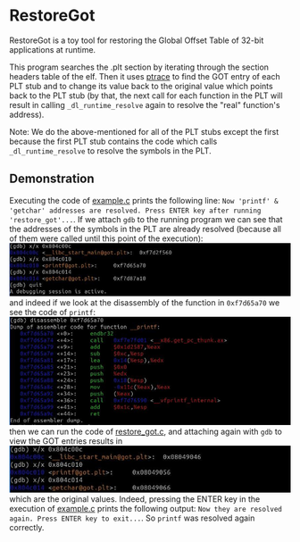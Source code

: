 # RestoreGot
RestoreGot is a toy tool for restoring the Global Offset Table of 32-bit applications at runtime.

This program searches the .plt section by iterating through the section headers table of the elf.
Then it uses [ptrace](https://man7.org/linux/man-pages/man2/ptrace.2.html) to find the GOT entry of each PLT stub and to change its value back to the original
value which points back to the PLT stub (by that, the next call for each function in the PLT will result in calling `_dl_runtime_resolve` again
to resolve the "real" function's address).

Note: We do the above-mentioned for all of the PLT stubs except the first because the first PLT stub contains the code which calls `_dl_runtime_resolve` to resolve
the symbols in the PLT. 

## Demonstration

Executing the code of [example.c](Demonstration/example.c) prints the following line:
`Now 'printf' & 'getchar' addresses are resolved. Press ENTER key after running 'restore_got'...`. 
If we attach `gdb` to the running program we can see that the addresses of the symbols in the PLT 
are already resolved (because all of them were called until this point of the execution):\
![img](Demonstration/got_before_restoring.jpg)\
and indeed if we look at the disassembly of the function in `0xf7d65a70` we see the code of
`printf`:\
![img](Demonstration/printf_disassembly.jpg)\
then we can run the code of [restore_got.c](restore_got.c), and attaching again with `gdb` to view the GOT entries results in\
![img](Demonstration/got_after_restoring.jpg)\
which are the original values. Indeed, pressing the ENTER key in the execution of [example.c](Demonstration/example.c) prints the following output:
`Now they are resolved again. Press ENTER key to exit...`. So `printf` was resolved again correctly.